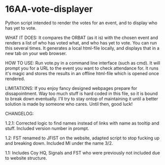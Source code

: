 # 16AA-vote-displayer
Python script intended to render the votes for an event, and to display who has yet to vote.

WHAT IT DOES:
It compares the ORBAT (as it is) with the chosen event and renders a list of who has voted what, and who has yet to vote.
You can run this several times. It generates a local html-file locally, and displays that in a new tab on your web browser.

HOW TO USE:
Run vote.py in a command line interface (such as cmd). It will prompt you for a URL to the event you want to check attendance for.
It runs it's magic and stores the results in an offline html-file which is opened once rendered.


LIMITATIONS:
If you enjoy fancy designed webpages prepare for dissapointment.
Way too much stuff is hard coded in this file, so it is bound to break down eventually.
I'll try to stay ontop of maintaining it until a better solution is made by someone who cares.
Until then, good luck!

CHANGELOG:

1.2.1:
Corrected logic to find names instead of links with name as tooltip and stuff.
Included version number in prompt.

1.2:
FST renamed to JFIST on the website, adapted script to stop fucking up and breaking down.
Included MI under the name 3/2.

1.1:
Includes Coy HQ, Signals and FST who were previously not included due to website structure.
